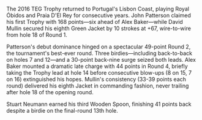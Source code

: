 The 2016 TEG Trophy returned to Portugal's Lisbon Coast, playing Royal Óbidos and Praia D'El Rey for consecutive years. John Patterson claimed his first Trophy with 168 points—six ahead of Alex Baker—while David Mullin secured his eighth Green Jacket by 10 strokes at +67, wire-to-wire from hole 18 of Round 1.

Patterson's debut dominance hinged on a spectacular 49-point Round 2, the tournament's best-ever round. Three birdies—including back-to-back on holes 7 and 12—and a 30-point back-nine surge seized both leads. Alex Baker mounted a dramatic late charge with 44 points in Round 4, briefly taking the Trophy lead at hole 14 before consecutive blow-ups (8 on 15, 7 on 16) extinguished his hopes. Mullin's consistency (33-39 points each round) delivered his eighth Jacket in commanding fashion, never trailing after hole 18 of the opening round.

Stuart Neumann earned his third Wooden Spoon, finishing 41 points back despite a birdie on the final-round 13th hole.